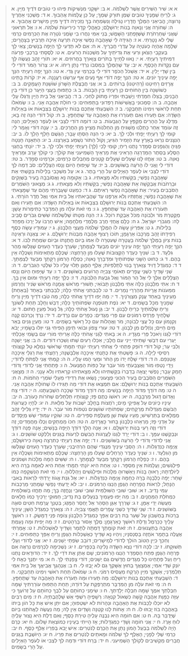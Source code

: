  > א א: שִׁיר הַשִּׁירִים אֲשֶׁר לִשְׁלֹמֹה.
 > א ב: יִשָּׁקֵנִי מִנְּשִׁיקוֹת פִּיהוּ כִּי טוֹבִים דֹּדֶיךָ מִיָּיִן.
 > א ג: לְרֵיחַ שְׁמָנֶיךָ טוֹבִים שֶׁמֶן תּוּרַק שְׁמֶךָ; עַל כֵּן עֲלָמוֹת אֲהֵבוּךָ.
 > א ד: מָשְׁכֵנִי אַחֲרֶיךָ נָּרוּצָה; הֱבִיאַנִי הַמֶּלֶךְ חֲדָרָיו נָגִילָה וְנִשְׂמְחָה בָּךְ נַזְכִּירָה דֹדֶיךָ מִיַּיִן מֵישָׁרִים אֲהֵבוּךָ.
 > א ה: שְׁחוֹרָה אֲנִי וְנָאוָה בְּנוֹת יְרוּשָׁלִָם; כְּאָהֳלֵי קֵדָר כִּירִיעוֹת שְׁלֹמֹה.
 > א ו: אַל תִּרְאוּנִי שֶׁאֲנִי שְׁחַרְחֹרֶת שֶׁשְּׁזָפַתְנִי הַשָּׁמֶשׁ; בְּנֵי אִמִּי נִחֲרוּ בִי שָׂמֻנִי נֹטֵרָה אֶת הַכְּרָמִים כַּרְמִי שֶׁלִּי לֹא נָטָרְתִּי.
 > א ז: הַגִּידָה לִּי שֶׁאָהֲבָה נַפְשִׁי אֵיכָה תִרְעֶה אֵיכָה תַּרְבִּיץ בַּצָּהֳרָיִם; שַׁלָּמָה אֶהְיֶה כְּעֹטְיָה עַל עֶדְרֵי חֲבֵרֶיךָ.
 > א ח: אִם לֹא תֵדְעִי לָךְ הַיָּפָה בַּנָּשִׁים; צְאִי לָךְ בְּעִקְבֵי הַצֹּאן וּרְעִי אֶת גְּדִיֹּתַיִךְ עַל מִשְׁכְּנוֹת הָרֹעִים.
 > א ט: לְסֻסָתִי בְּרִכְבֵי פַרְעֹה דִּמִּיתִיךְ רַעְיָתִי.
 > א י: נָאווּ לְחָיַיִךְ בַּתֹּרִים צַוָּארֵךְ בַּחֲרוּזִים.
 > א יא: תּוֹרֵי זָהָב נַעֲשֶׂה לָּךְ עִם נְקֻדּוֹת הַכָּסֶף.
 > א יב: עַד שֶׁהַמֶּלֶךְ בִּמְסִבּוֹ נִרְדִּי נָתַן רֵיחוֹ.
 > א יג: צְרוֹר הַמֹּר דּוֹדִי לִי בֵּין שָׁדַי יָלִין.
 > א יד: אֶשְׁכֹּל הַכֹּפֶר דּוֹדִי לִי בְּכַרְמֵי עֵין גֶּדִי.
 > א טו: הִנָּךְ יָפָה רַעְיָתִי הִנָּךְ יָפָה עֵינַיִךְ יוֹנִים.
 > א טז: הִנְּךָ יָפֶה דוֹדִי אַף נָעִים אַף עַרְשֵׂנוּ רַעֲנָנָה.
 > א יז: קֹרוֹת בָּתֵּינוּ אֲרָזִים רַחִיטֵנוּ (רַהִיטֵנוּ) בְּרוֹתִים.
 > ב א: אֲנִי חֲבַצֶּלֶת הַשָּׁרוֹן שׁוֹשַׁנַּת הָעֲמָקִים.
 > ב ב: כְּשׁוֹשַׁנָּה בֵּין הַחוֹחִים כֵּן רַעְיָתִי בֵּין הַבָּנוֹת.
 > ב ג: כְּתַפּוּחַ בַּעֲצֵי הַיַּעַר כֵּן דּוֹדִי בֵּין הַבָּנִים; בְּצִלּוֹ חִמַּדְתִּי וְיָשַׁבְתִּי וּפִרְיוֹ מָתוֹק לְחִכִּי.
 > ב ד: הֱבִיאַנִי אֶל בֵּית הַיָּיִן וְדִגְלוֹ עָלַי אַהֲבָה.
 > ב ה: סַמְּכוּנִי בָּאֲשִׁישׁוֹת רַפְּדוּנִי בַּתַּפּוּחִים:  כִּי חוֹלַת אַהֲבָה אָנִי.
 > ב ו: שְׂמֹאלוֹ תַּחַת לְרֹאשִׁי וִימִינוֹ תְּחַבְּקֵנִי.
 > ב ז: הִשְׁבַּעְתִּי אֶתְכֶם בְּנוֹת יְרוּשָׁלִַם בִּצְבָאוֹת אוֹ בְּאַיְלוֹת הַשָּׂדֶה:  אִם תָּעִירוּ וְאִם תְּעוֹרְרוּ אֶת הָאַהֲבָה עַד שֶׁתֶּחְפָּץ.
 > ב ח: קוֹל דּוֹדִי הִנֵּה זֶה בָּא; מְדַלֵּג עַל הֶהָרִים מְקַפֵּץ עַל הַגְּבָעוֹת.
 > ב ט: דּוֹמֶה דוֹדִי לִצְבִי אוֹ לְעֹפֶר הָאַיָּלִים; הִנֵּה זֶה עוֹמֵד אַחַר כָּתְלֵנוּ מַשְׁגִּיחַ מִן הַחַלֹּנוֹת מֵצִיץ מִן הַחֲרַכִּים.
 > ב י: עָנָה דוֹדִי וְאָמַר לִי:  קוּמִי לָךְ רַעְיָתִי יָפָתִי וּלְכִי לָךְ.
 > ב יא: כִּי הִנֵּה הַסְּתָו עָבָר; הַגֶּשֶׁם חָלַף הָלַךְ לוֹ.
 > ב יב: הַנִּצָּנִים נִרְאוּ בָאָרֶץ עֵת הַזָּמִיר הִגִּיעַ; וְקוֹל הַתּוֹר נִשְׁמַע בְּאַרְצֵנוּ.
 > ב יג: הַתְּאֵנָה חָנְטָה פַגֶּיהָ וְהַגְּפָנִים סְמָדַר נָתְנוּ רֵיחַ; קוּמִי לָכְי (לָךְ) רַעְיָתִי יָפָתִי וּלְכִי לָךְ.
 > ב יד: יוֹנָתִי בְּחַגְוֵי הַסֶּלַע בְּסֵתֶר הַמַּדְרֵגָה הַרְאִינִי אֶת מַרְאַיִךְ הַשְׁמִיעִנִי אֶת קוֹלֵךְ:  כִּי קוֹלֵךְ עָרֵב וּמַרְאֵיךְ נָאוֶה.
 > ב טו: אֶחֱזוּ לָנוּ שֻׁעָלִים שֻׁעָלִים קְטַנִּים מְחַבְּלִים כְּרָמִים; וּכְרָמֵינוּ סְמָדַר.
 > ב טז: דּוֹדִי לִי וַאֲנִי לוֹ הָרֹעֶה בַּשּׁוֹשַׁנִּים.
 > ב יז: עַד שֶׁיָּפוּחַ הַיּוֹם וְנָסוּ הַצְּלָלִים:  סֹב דְּמֵה לְךָ דוֹדִי לִצְבִי אוֹ לְעֹפֶר הָאַיָּלִים עַל הָרֵי בָתֶר.
 > ג א: עַל מִשְׁכָּבִי בַּלֵּילוֹת בִּקַּשְׁתִּי אֵת שֶׁאָהֲבָה נַפְשִׁי; בִּקַּשְׁתִּיו וְלֹא מְצָאתִיו.
 > ג ב: אָקוּמָה נָּא וַאֲסוֹבְבָה בָעִיר בַּשְּׁוָקִים וּבָרְחֹבוֹת אֲבַקְשָׁה אֵת שֶׁאָהֲבָה נַפְשִׁי; בִּקַּשְׁתִּיו וְלֹא מְצָאתִיו.
 > ג ג: מְצָאוּנִי הַשֹּׁמְרִים הַסֹּבְבִים בָּעִיר:  אֵת שֶׁאָהֲבָה נַפְשִׁי רְאִיתֶם.
 > ג ד: כִּמְעַט שֶׁעָבַרְתִּי מֵהֶם עַד שֶׁמָּצָאתִי אֵת שֶׁאָהֲבָה נַפְשִׁי; אֲחַזְתִּיו וְלֹא אַרְפֶּנּוּ עַד שֶׁהֲבֵיאתִיו אֶל בֵּית אִמִּי וְאֶל חֶדֶר הוֹרָתִי.
 > ג ה: הִשְׁבַּעְתִּי אֶתְכֶם בְּנוֹת יְרוּשָׁלִַם בִּצְבָאוֹת אוֹ בְּאַיְלוֹת הַשָּׂדֶה:  אִם תָּעִירוּ וְאִם תְּעוֹרְרוּ אֶת הָאַהֲבָה עַד שֶׁתֶּחְפָּץ.
 > ג ו: מִי זֹאת עֹלָה מִן הַמִּדְבָּר כְּתִימְרוֹת עָשָׁן:  מְקֻטֶּרֶת מֹר וּלְבוֹנָה מִכֹּל אַבְקַת רוֹכֵל.
 > ג ז: הִנֵּה מִטָּתוֹ שֶׁלִּשְׁלֹמֹה שִׁשִּׁים גִּבֹּרִים סָבִיב לָהּ:  מִגִּבֹּרֵי יִשְׂרָאֵל.
 > ג ח: כֻּלָּם אֲחֻזֵי חֶרֶב מְלֻמְּדֵי מִלְחָמָה; אִישׁ חַרְבּוֹ עַל יְרֵכוֹ מִפַּחַד בַּלֵּילוֹת.
 > ג ט: אַפִּרְיוֹן עָשָׂה לוֹ הַמֶּלֶךְ שְׁלֹמֹה מֵעֲצֵי הַלְּבָנוֹן.
 > ג י: עַמּוּדָיו עָשָׂה כֶסֶף רְפִידָתוֹ זָהָב מֶרְכָּבוֹ אַרְגָּמָן; תּוֹכוֹ רָצוּף אַהֲבָה מִבְּנוֹת יְרוּשָׁלִָם.
 > ג יא: צְאֶנָה וּרְאֶינָה בְּנוֹת צִיּוֹן בַּמֶּלֶךְ שְׁלֹמֹה בָּעֲטָרָה שֶׁעִטְּרָה לּוֹ אִמּוֹ בְּיוֹם חֲתֻנָּתוֹ וּבְיוֹם שִׂמְחַת לִבּוֹ.
 > ד א: הִנָּךְ יָפָה רַעְיָתִי הִנָּךְ יָפָה עֵינַיִךְ יוֹנִים מִבַּעַד לְצַמָּתֵךְ; שַׂעְרֵךְ כְּעֵדֶר הָעִזִּים שֶׁגָּלְשׁוּ מֵהַר גִּלְעָד.
 > ד ב: שִׁנַּיִךְ כְּעֵדֶר הַקְּצוּבוֹת שֶׁעָלוּ מִן הָרַחְצָה:  שֶׁכֻּלָּם מַתְאִימוֹת וְשַׁכֻּלָה אֵין בָּהֶם.
 > ד ג: כְּחוּט הַשָּׁנִי שִׂפְתוֹתַיִךְ וּמִדְבָּרֵךְ נָאוֶה; כְּפֶלַח הָרִמּוֹן רַקָּתֵךְ מִבַּעַד לְצַמָּתֵךְ.
 > ד ד: כְּמִגְדַּל דָּוִיד צַוָּארֵךְ בָּנוּי לְתַלְפִּיּוֹת; אֶלֶף הַמָּגֵן תָּלוּי עָלָיו כֹּל שִׁלְטֵי הַגִּבֹּרִים.
 > ד ה: שְׁנֵי שָׁדַיִךְ כִּשְׁנֵי עֳפָרִים תְּאוֹמֵי צְבִיָּה הָרוֹעִים בַּשּׁוֹשַׁנִּים.
 > ד ו: עַד שֶׁיָּפוּחַ הַיּוֹם וְנָסוּ הַצְּלָלִים אֵלֶךְ לִי אֶל הַר הַמּוֹר וְאֶל גִּבְעַת הַלְּבוֹנָה.
 > ד ז: כֻּלָּךְ יָפָה רַעְיָתִי וּמוּם אֵין בָּךְ.
 > ד ח: אִתִּי מִלְּבָנוֹן כַּלָּה אִתִּי מִלְּבָנוֹן תָּבוֹאִי; תָּשׁוּרִי מֵרֹאשׁ אֲמָנָה מֵרֹאשׁ שְׂנִיר וְחֶרְמוֹן מִמְּעֹנוֹת אֲרָיוֹת מֵהַרְרֵי נְמֵרִים.
 > ד ט: לִבַּבְתִּנִי אֲחֹתִי כַלָּה; לִבַּבְתִּנִי בְּאַחַד (בְּאַחַת) מֵעֵינַיִךְ בְּאַחַד עֲנָק מִצַּוְּרֹנָיִךְ.
 > ד י: מַה יָּפוּ דֹדַיִךְ אֲחֹתִי כַלָּה; מַה טֹּבוּ דֹדַיִךְ מִיַּיִן וְרֵיחַ שְׁמָנַיִךְ מִכָּל בְּשָׂמִים.
 > ד יא: נֹפֶת תִּטֹּפְנָה שִׂפְתוֹתַיִךְ כַּלָּה; דְּבַשׁ וְחָלָב תַּחַת לְשׁוֹנֵךְ וְרֵיחַ שַׂלְמֹתַיִךְ כְּרֵיחַ לְבָנוֹן.
 > ד יב: גַּן נָעוּל אֲחֹתִי כַלָּה; גַּל נָעוּל מַעְיָן חָתוּם.
 > ד יג: שְׁלָחַיִךְ פַּרְדֵּס רִמּוֹנִים עִם פְּרִי מְגָדִים:  כְּפָרִים עִם נְרָדִים.
 > ד יד: נֵרְדְּ וְכַרְכֹּם קָנֶה וְקִנָּמוֹן עִם כָּל עֲצֵי לְבוֹנָה; מֹר וַאֲהָלוֹת עִם כָּל רָאשֵׁי בְשָׂמִים.
 > ד טו: מַעְיַן גַּנִּים בְּאֵר מַיִם חַיִּים; וְנֹזְלִים מִן לְבָנוֹן.
 > ד טז: עוּרִי צָפוֹן וּבוֹאִי תֵימָן הָפִיחִי גַנִּי יִזְּלוּ בְשָׂמָיו; יָבֹא דוֹדִי לְגַנּוֹ וְיֹאכַל פְּרִי מְגָדָיו.
 > ה א: בָּאתִי לְגַנִּי אֲחֹתִי כַלָּה אָרִיתִי מוֹרִי עִם בְּשָׂמִי אָכַלְתִּי יַעְרִי עִם דִּבְשִׁי שָׁתִיתִי יֵינִי עִם חֲלָבִי; אִכְלוּ רֵעִים שְׁתוּ וְשִׁכְרוּ דּוֹדִים.
 > ה ב: אֲנִי יְשֵׁנָה וְלִבִּי עֵר; קוֹל דּוֹדִי דוֹפֵק פִּתְחִי לִי אֲחֹתִי רַעְיָתִי יוֹנָתִי תַמָּתִי שֶׁרֹּאשִׁי נִמְלָא טָל קְוֻצּוֹתַי רְסִיסֵי לָיְלָה.
 > ה ג: פָּשַׁטְתִּי אֶת כֻּתָּנְתִּי אֵיכָכָה אֶלְבָּשֶׁנָּה; רָחַצְתִּי אֶת רַגְלַי אֵיכָכָה אֲטַנְּפֵם.
 > ה ד: דּוֹדִי שָׁלַח יָדוֹ מִן הַחֹר וּמֵעַי הָמוּ עָלָיו.
 > ה ה: קַמְתִּי אֲנִי לִפְתֹּחַ לְדוֹדִי; וְיָדַי נָטְפוּ מוֹר וְאֶצְבְּעֹתַי מוֹר עֹבֵר עַל כַּפּוֹת הַמַּנְעוּל.
 > ה ו: פָּתַחְתִּי אֲנִי לְדוֹדִי וְדוֹדִי חָמַק עָבָר; נַפְשִׁי יָצְאָה בְדַבְּרוֹ בִּקַּשְׁתִּיהוּ וְלֹא מְצָאתִיהוּ קְרָאתִיו וְלֹא עָנָנִי.
 > ה ז: מְצָאֻנִי הַשֹּׁמְרִים הַסֹּבְבִים בָּעִיר הִכּוּנִי פְצָעוּנִי; נָשְׂאוּ אֶת רְדִידִי מֵעָלַי שֹׁמְרֵי הַחֹמוֹת.
 > ה ח: הִשְׁבַּעְתִּי אֶתְכֶם בְּנוֹת יְרוּשָׁלִָם:  אִם תִּמְצְאוּ אֶת דּוֹדִי מַה תַּגִּידוּ לוֹ שֶׁחוֹלַת אַהֲבָה אָנִי.
 > ה ט: מַה דּוֹדֵךְ מִדּוֹד הַיָּפָה בַּנָּשִׁים:  מַה דּוֹדֵךְ מִדּוֹד שֶׁכָּכָה הִשְׁבַּעְתָּנוּ.
 > ה י: דּוֹדִי צַח וְאָדוֹם דָּגוּל מֵרְבָבָה.
 > ה יא: רֹאשׁוֹ כֶּתֶם פָּז; קְוֻצּוֹתָיו תַּלְתַּלִּים שְׁחֹרוֹת כָּעוֹרֵב.
 > ה יב: עֵינָיו כְּיוֹנִים עַל אֲפִיקֵי מָיִם; רֹחֲצוֹת בֶּחָלָב יֹשְׁבוֹת עַל מִלֵּאת.
 > ה יג: לְחָיָו כַּעֲרוּגַת הַבֹּשֶׂם מִגְדְּלוֹת מֶרְקָחִים; שִׂפְתוֹתָיו שׁוֹשַׁנִּים נֹטְפוֹת מוֹר עֹבֵר.
 > ה יד: יָדָיו גְּלִילֵי זָהָב מְמֻלָּאִים בַּתַּרְשִׁישׁ; מֵעָיו עֶשֶׁת שֵׁן מְעֻלֶּפֶת סַפִּירִים.
 > ה טו: שׁוֹקָיו עַמּוּדֵי שֵׁשׁ מְיֻסָּדִים עַל אַדְנֵי פָז; מַרְאֵהוּ כַּלְּבָנוֹן בָּחוּר כָּאֲרָזִים.
 > ה טז: חִכּוֹ מַמְתַקִּים וְכֻלּוֹ מַחֲמַדִּים; זֶה דוֹדִי וְזֶה רֵעִי בְּנוֹת יְרוּשָׁלִָם.
 > ו א: אָנָה הָלַךְ דּוֹדֵךְ הַיָּפָה בַּנָּשִׁים; אָנָה פָּנָה דוֹדֵךְ וּנְבַקְשֶׁנּוּ עִמָּךְ.
 > ו ב: דּוֹדִי יָרַד לְגַנּוֹ לַעֲרֻגוֹת הַבֹּשֶׂם לִרְעוֹת בַּגַּנִּים וְלִלְקֹט שׁוֹשַׁנִּים.
 > ו ג: אֲנִי לְדוֹדִי וְדוֹדִי לִי הָרֹעֶה בַּשּׁוֹשַׁנִּים.
 > ו ד: יָפָה אַתְּ רַעְיָתִי כְּתִרְצָה נָאוָה כִּירוּשָׁלִָם; אֲיֻמָּה כַּנִּדְגָּלוֹת.
 > ו ה: הָסֵבִּי עֵינַיִךְ מִנֶּגְדִּי שֶׁהֵם הִרְהִיבֻנִי; שַׂעְרֵךְ כְּעֵדֶר הָעִזִּים שֶׁגָּלְשׁוּ מִן הַגִּלְעָד.
 > ו ו: שִׁנַּיִךְ כְּעֵדֶר הָרְחֵלִים שֶׁעָלוּ מִן הָרַחְצָה:  שֶׁכֻּלָּם מַתְאִימוֹת וְשַׁכֻּלָה אֵין בָּהֶם.
 > ו ז: כְּפֶלַח הָרִמּוֹן רַקָּתֵךְ מִבַּעַד לְצַמָּתֵךְ.
 > ו ח: שִׁשִּׁים הֵמָּה מְלָכוֹת וּשְׁמֹנִים פִּילַגְשִׁים; וַעֲלָמוֹת אֵין מִסְפָּר.
 > ו ט: אַחַת הִיא יוֹנָתִי תַמָּתִי אַחַת הִיא לְאִמָּהּ בָּרָה הִיא לְיוֹלַדְתָּהּ; רָאוּהָ בָנוֹת וַיְאַשְּׁרוּהָ מְלָכוֹת וּפִילַגְשִׁים וַיְהַלְלוּהָ.
 > ו י: מִי זֹאת הַנִּשְׁקָפָה כְּמוֹ שָׁחַר:  יָפָה כַלְּבָנָה בָּרָה כַּחַמָּה אֲיֻמָּה כַּנִּדְגָּלוֹת.
 > ו יא: אֶל גִּנַּת אֱגוֹז יָרַדְתִּי לִרְאוֹת בְּאִבֵּי הַנָּחַל; לִרְאוֹת הֲפָרְחָה הַגֶּפֶן הֵנֵצוּ הָרִמֹּנִים.
 > ו יב: לֹא יָדַעְתִּי נַפְשִׁי שָׂמַתְנִי מַרְכְּבוֹת עַמִּי נָדִיב.
 > ז א: שׁוּבִי שׁוּבִי הַשּׁוּלַמִּית שׁוּבִי שׁוּבִי וְנֶחֱזֶה בָּךְ; מַה תֶּחֱזוּ בַּשּׁוּלַמִּית כִּמְחֹלַת הַמַּחֲנָיִם.
 > ז ב: מַה יָּפוּ פְעָמַיִךְ בַּנְּעָלִים בַּת נָדִיב; חַמּוּקֵי יְרֵכַיִךְ כְּמוֹ חֲלָאִים מַעֲשֵׂה יְדֵי אָמָּן.
 > ז ג: שָׁרְרֵךְ אַגַּן הַסַּהַר אַל יֶחְסַר הַמָּזֶג; בִּטְנֵךְ עֲרֵמַת חִטִּים סוּגָה בַּשּׁוֹשַׁנִּים.
 > ז ד: שְׁנֵי שָׁדַיִךְ כִּשְׁנֵי עֳפָרִים תָּאֳמֵי צְבִיָּה.
 > ז ה: צַוָּארֵךְ כְּמִגְדַּל הַשֵּׁן; עֵינַיִךְ בְּרֵכוֹת בְּחֶשְׁבּוֹן עַל שַׁעַר בַּת רַבִּים אַפֵּךְ כְּמִגְדַּל הַלְּבָנוֹן צוֹפֶה פְּנֵי דַמָּשֶׂק.
 > ז ו: רֹאשֵׁךְ עָלַיִךְ כַּכַּרְמֶל וְדַלַּת רֹאשֵׁךְ כָּאַרְגָּמָן:  מֶלֶךְ אָסוּר בָּרְהָטִים.
 > ז ז: מַה יָּפִית וּמַה נָּעַמְתְּ אַהֲבָה בַּתַּעֲנוּגִים.
 > ז ח: זֹאת קוֹמָתֵךְ דָּמְתָה לְתָמָר וְשָׁדַיִךְ לְאַשְׁכֹּלוֹת.
 > ז ט: אָמַרְתִּי אֶעֱלֶה בְתָמָר אֹחֲזָה בְּסַנְסִנָּיו; וְיִהְיוּ נָא שָׁדַיִךְ כְּאֶשְׁכְּלוֹת הַגֶּפֶן וְרֵיחַ אַפֵּךְ כַּתַּפּוּחִים.
 > ז י: וְחִכֵּךְ כְּיֵין הַטּוֹב הוֹלֵךְ לְדוֹדִי לְמֵישָׁרִים; דּוֹבֵב שִׂפְתֵי יְשֵׁנִים.
 > ז יא: אֲנִי לְדוֹדִי וְעָלַי תְּשׁוּקָתוֹ.
 > ז יב: לְכָה דוֹדִי נֵצֵא הַשָּׂדֶה נָלִינָה בַּכְּפָרִים.
 > ז יג: נַשְׁכִּימָה לַכְּרָמִים נִרְאֶה אִם פָּרְחָה הַגֶּפֶן פִּתַּח הַסְּמָדַר הֵנֵצוּ הָרִמּוֹנִים; שָׁם אֶתֵּן אֶת דֹּדַי לָךְ.
 > ז יד: הַדּוּדָאִים נָתְנוּ רֵיחַ וְעַל פְּתָחֵינוּ כָּל מְגָדִים חֲדָשִׁים גַּם יְשָׁנִים; דּוֹדִי צָפַנְתִּי לָךְ.
 > ח א: מִי יִתֶּנְךָ כְּאָח לִי יוֹנֵק שְׁדֵי אִמִּי; אֶמְצָאֲךָ בַחוּץ אֶשָּׁקְךָ גַּם לֹא יָבֻזוּ לִי.
 > ח ב: אֶנְהָגְךָ אֲבִיאֲךָ אֶל בֵּית אִמִּי תְּלַמְּדֵנִי; אַשְׁקְךָ מִיַּיִן הָרֶקַח מֵעֲסִיס רִמֹּנִי.
 > ח ג: שְׂמֹאלוֹ תַּחַת רֹאשִׁי וִימִינוֹ תְּחַבְּקֵנִי.
 > ח ד: הִשְׁבַּעְתִּי אֶתְכֶם בְּנוֹת יְרוּשָׁלִָם:  מַה תָּעִירוּ וּמַה תְּעֹרְרוּ אֶת הָאַהֲבָה עַד שֶׁתֶּחְפָּץ.
 > ח ה: מִי זֹאת עֹלָה מִן הַמִּדְבָּר מִתְרַפֶּקֶת עַל דּוֹדָהּ; תַּחַת הַתַּפּוּחַ עוֹרַרְתִּיךָ שָׁמָּה חִבְּלַתְךָ אִמֶּךָ שָׁמָּה חִבְּלָה יְלָדַתְךָ.
 > ח ו: שִׂימֵנִי כַחוֹתָם עַל לִבֶּךָ כַּחוֹתָם עַל זְרוֹעֶךָ כִּי עַזָּה כַמָּוֶת אַהֲבָה קָשָׁה כִשְׁאוֹל קִנְאָה:  רְשָׁפֶיהָ רִשְׁפֵּי אֵשׁ שַׁלְהֶבֶתְיָה.
 > ח ז: מַיִם רַבִּים לֹא יוּכְלוּ לְכַבּוֹת אֶת הָאַהֲבָה וּנְהָרוֹת לֹא יִשְׁטְפוּהָ; אִם יִתֵּן אִישׁ אֶת כָּל הוֹן בֵּיתוֹ בָּאַהֲבָה בּוֹז יָבוּזוּ לוֹ.
 > ח ח: אָחוֹת לָנוּ קְטַנָּה וְשָׁדַיִם אֵין לָהּ; מַה נַּעֲשֶׂה לַאֲחֹתֵנוּ בַּיּוֹם שֶׁיְּדֻבַּר בָּהּ.
 > ח ט: אִם חוֹמָה הִיא נִבְנֶה עָלֶיהָ טִירַת כָּסֶף; וְאִם דֶּלֶת הִיא נָצוּר עָלֶיהָ לוּחַ אָרֶז.
 > ח י: אֲנִי חוֹמָה וְשָׁדַי כַּמִּגְדָּלוֹת; אָז הָיִיתִי בְעֵינָיו כְּמוֹצְאֵת שָׁלוֹם.
 > ח יא: כֶּרֶם הָיָה לִשְׁלֹמֹה בְּבַעַל הָמוֹן נָתַן אֶת הַכֶּרֶם לַנֹּטְרִים:  אִישׁ יָבִא בְּפִרְיוֹ אֶלֶף כָּסֶף.
 > ח יב: כַּרְמִי שֶׁלִּי לְפָנָי; הָאֶלֶף לְךָ שְׁלֹמֹה וּמָאתַיִם לְנֹטְרִים אֶת פִּרְיוֹ.
 > ח יג: הַיּוֹשֶׁבֶת בַּגַּנִּים חֲבֵרִים מַקְשִׁיבִים לְקוֹלֵךְ הַשְׁמִיעִנִי.
 > ח יד: בְּרַח דּוֹדִי וּדְמֵה לְךָ לִצְבִי אוֹ לְעֹפֶר הָאַיָּלִים עַל הָרֵי בְשָׂמִים.

